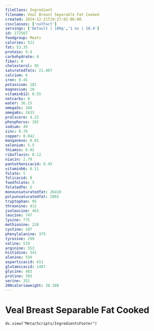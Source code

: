 ```yaml
---
fileClass: Ingredient
filename: Veal Breast Separable Fat Cooked
created: 2024-12-21T19:27:02-06:00
cssclasses: ['nutFact']
servings: ['Default | 100g','1 oz | 28.4']
id: 172567
foodgroup: Meats
calories: 521
fat: 53.35
protein: 9.4
carbohydrate: 0
fiber: 0
cholesterol: 95
saturatedfats: 21.407
calcium: 6
iron: 0.45
potassium: 181
magnesium: 10
vitaminb12: 0.55
netcarbs: 0
water: 36.15
omega3s: 168
omega6s: 2633
pralscore: 4.22
phosphorus: 102
sodium: 49
zinc: 0.76
copper: 0.042
manganese: 0.01
selenium: 5.5
thiamin: 0.02
riboflavin: 0.12
niacin: 2.79
pantothenicacid: 0.45
vitaminb6: 0.11
folate: 5
folicacid: 0
foodfolate: 5
folatedfe: 5
monounsaturatedfat: 26410
polyunsaturatedfat: 2865
tryptophan: 95
threonine: 411
isoleucine: 463
leucine: 747
lysine: 775
methionine: 220
cystine: 107
phenylalanine: 379
tyrosine: 299
valine: 519
arginine: 553
histidine: 341
alanine: 559
asparticacid: 811
glutamicacid: 1487
glycine: 483
proline: 393
serine: 352
200calorieweight: 38.388
---
```


# Veal Breast Separable Fat Cooked

```dataviewjs
dv.view("Meta/Scripts/IngredientsFooter")
```